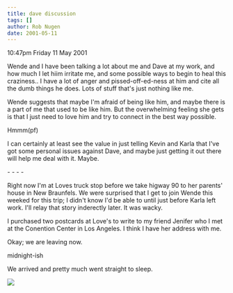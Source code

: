 ```yaml
---
title: dave discussion
tags: []
author: Rob Nugen
date: 2001-05-11
---
```


<p class=date>10:47pm Friday 11 May 2001</p>

<p>Wende and I have been talking a lot about me and
Dave at my work, and how much I let hiim irritate me,
and some possible ways to begin to heal this
craziness..  I have a lot of anger and
pissed-off-ed-ness at him and cite all the dumb things
he does.  Lots of stuff that's just nothing like
me.</p>

<p>Wende suggests that maybe I'm afraid of being like
him, and maybe there is a part of me that used to be
like him.  But the overwhelming feeling she gets  is
that I just need to love him and try to connect in the
best way possible.</p>

<p>Hmmm(pf)</p>

<p>I can certainly at least see the value in just
telling Kevin and Karla that I've got some personal
issues against Dave, and maybe just getting it out
there will help me deal with it.  Maybe.</p>

<p>- - - -</p>

<p>Right now I'm at Loves truck stop before we take
higway 90 to her parents' house in New Braunfels.  We 
were surprised that I get to join  Wende this weeked
for this trip; I didn't know I'd be able to until just
before Karla left work.  I'll relay that story
inderectly later.  It was wacky.</p>

<p>I  purchased two postcards at Love's  to write to
my friend Jenifer who I met at the Conention Center in
Los Angeles.  I think I have her address with me.</p>

<p>Okay; we are leaving now.</p>

<p class=date>midnight-ish</p>

<p>We arrived and pretty much went straight to
sleep.</p>

<p><img src="/images/rob/wL-ROB.gif"/></p>
